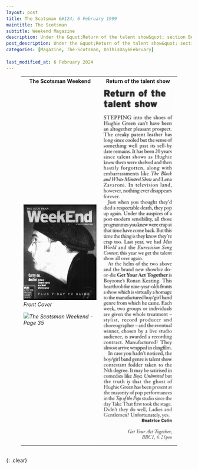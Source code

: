 ```yaml
---
layout: post
title: The Scotsman &#124; 6 February 1999
maintitle: The Scotsman
subtitle: Weekend Magazine
description: Under the &quot;Return of the talent show&quot; section Beatrice Colin follows the trope of putting Lena Zavaroni down.
post_description: Under the &quot;Return of the talent show&quot; section Beatrice Colin follows the trope of putting Lena Zavaroni down.
categories: [Magazine, The-Scotsman, OnThisDay6February]

last_modified_at: 6 February 2024
---
```


<figure class="fig3">
<table>
<tr id="infobox1"><th>The Scotsman Weekend</th><th>Return of the talent show</th></tr>

<tr><td class="top" style="width:50%;">
<p><a href="/assets/images/newspapers/the-scotsman/1999-02-06-the-scotsman-weekend-fc.png"><img src="/assets/images/newspapers/the-scotsman/1999-02-06-the-scotsman-weekend-fc.png" class="full-width zoom-in" /></a><cite>Front Cover</cite></p>
<p><a href="/assets/images/newspapers/the-scotsman/1999-02-06-the-scotsman-weekend-page-35.png"><img src="/assets/images/newspapers/the-scotsman/1999-02-06-the-scotsman-weekend-page-35.png" class="full-width zoom-in" /></a><cite>The Scotsman Weekend - Page 35</cite></p>
</td>


<td rowspan="5"><a href="/assets/images/newspapers/the-scotsman/1999-02-06-the-scotsman-weekend-page-35-cropped.png"><img src="/assets/images/newspapers/the-scotsman/1999-02-06-the-scotsman-weekend-page-35-cropped.png" class="full-width zoom-in" /></a></td></tr>



</table>
</figure>

<br />{: .clear}

<style>
#infobox2 {scroll-margin-top: -3px;}
</style>

